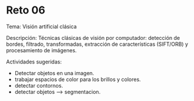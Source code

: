 # Reto 06

Tema: Visión artificial clásica

Descripción: Técnicas clásicas de visión por computador: detección de bordes, filtrado, transformadas, extracción de características (SIFT/ORB) y procesamiento de imágenes.

Actividades sugeridas:
- Detectar objetos en una imagen.
- trabajar espacios de color para los brillos y colores.
- detectar contornos.
- detectar objetos --> segmentacion.
